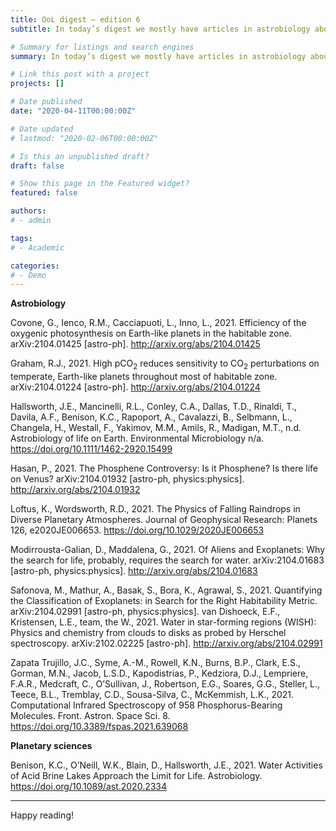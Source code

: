 ```yaml
---
title: OoL digest — edition 6
subtitle: In today’s digest we mostly have articles in astrobiology about habitable zone theory and the spectroscopy of biosignatures, plus another one about the phosphine debate. There’s also one article in planetary sciences about biological activity in brines.

# Summary for listings and search engines
summary: In today’s digest we mostly have articles in astrobiology about habitable zone theory and the spectroscopy of biosignatures, plus another one about the phosphine debate. There’s also one article in planetary sciences about biological activity in brines.

# Link this post with a project
projects: []

# Date published
date: "2020-04-11T00:00:00Z"

# Date updated
# lastmod: "2020-02-06T00:00:00Z"

# Is this an unpublished draft?
draft: false

# Show this page in the Featured widget?
featured: false

authors:
# - admin

tags:
# - Academic

categories:
# - Demo
---
```


**Astrobiology**

Covone, G., Ienco, R.M., Cacciapuoti, L., Inno, L., 2021. Efficiency of the oxygenic photosynthesis on Earth-like planets in the habitable zone. arXiv:2104.01425 [astro-ph]. http://arxiv.org/abs/2104.01425

Graham, R.J., 2021. High pCO$_2$ reduces sensitivity to CO$_2$ perturbations on temperate, Earth-like planets throughout most of habitable zone. arXiv:2104.01224 [astro-ph]. http://arxiv.org/abs/2104.01224

Hallsworth, J.E., Mancinelli, R.L., Conley, C.A., Dallas, T.D., Rinaldi, T., Davila, A.F., Benison, K.C.,
Rapoport, A., Cavalazzi, B., Selbmann, L., Changela, H., Westall, F., Yakimov, M.M., Amils, R., Madigan, M.T., n.d. Astrobiology of life on Earth. Environmental Microbiology n/a. https://doi.org/10.1111/1462-2920.15499

Hasan, P., 2021. The Phosphene Controversy: Is it Phosphene? Is there life on Venus? arXiv:2104.01932 [astro-ph, physics:physics]. http://arxiv.org/abs/2104.01932

Loftus, K., Wordsworth, R.D., 2021. The Physics of Falling Raindrops in Diverse Planetary Atmospheres. Journal of Geophysical Research: Planets 126, e2020JE006653. https://doi.org/10.1029/2020JE006653

Modirrousta-Galian, D., Maddalena, G., 2021. Of Aliens and Exoplanets: Why the search for life, probably, requires the search for water. arXiv:2104.01683 [astro-ph, physics:physics]. http://arxiv.org/abs/2104.01683

Safonova, M., Mathur, A., Basak, S., Bora, K., Agrawal, S., 2021. Quantifying the Classification of Exoplanets: in Search for the Right Habitability Metric. arXiv:2104.02991 [astro-ph, physics:physics].
van Dishoeck, E.F., Kristensen, L.E., team, the W., 2021. Water in star-forming regions (WISH): Physics and chemistry from clouds to disks as probed by Herschel spectroscopy. arXiv:2102.02225 [astro-ph]. http://arxiv.org/abs/2104.02991

Zapata Trujillo, J.C., Syme, A.-M., Rowell, K.N., Burns, B.P., Clark, E.S., Gorman, M.N., Jacob, L.S.D., Kapodistrias, P., Kedziora, D.J., Lempriere, F.A.R., Medcraft, C., O’Sullivan, J., Robertson, E.G., Soares, G.G., Steller, L., Teece, B.L., Tremblay, C.D., Sousa-Silva, C., McKemmish, L.K., 2021. Computational Infrared Spectroscopy of 958 Phosphorus-Bearing Molecules. Front. Astron. Space Sci. 8. https://doi.org/10.3389/fspas.2021.639068

**Planetary sciences**

Benison, K.C., O’Neill, W.K., Blain, D., Hallsworth, J.E., 2021. Water Activities of Acid Brine Lakes Approach the Limit for Life. Astrobiology. https://doi.org/10.1089/ast.2020.2334

***

Happy reading!